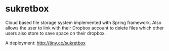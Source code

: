 # sukretbox
Cloud based file storage system implemented with Spring framework. Also allows the user to link with their Dropbox account to delete files which other users also store to save space on their dropbox.

A deployment: http://tiny.cc/sukretbox
